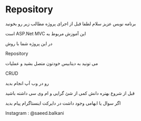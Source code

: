 # Repository

برنامه نویس عزیز سلام لطفا قبل از اجرای پروژه مطالب زیر رو بخونید

است ASP.Net MVC این آموزش مربوط به

در این پروژه شما با روش

Repository

می تونید به دیتابیس خودتون متصل بشید و عملیات

CRUD

رو در وب اَپ انجام بدید

قبل از شروع بهتره دانش کمی از شئ گرایی و ام وی سی داشته باشید

اگر سوال یا ابهامی وجود داشت در دایرکت اینستاگرام پیام بدید

Instagram : @saeed.balkani
